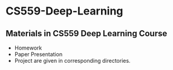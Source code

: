 # CS559-Deep-Learning
## Materials in CS559 Deep Learning Course
*  Homework
*  Paper Presentation
*  Project 
are given in corresponding directories.
